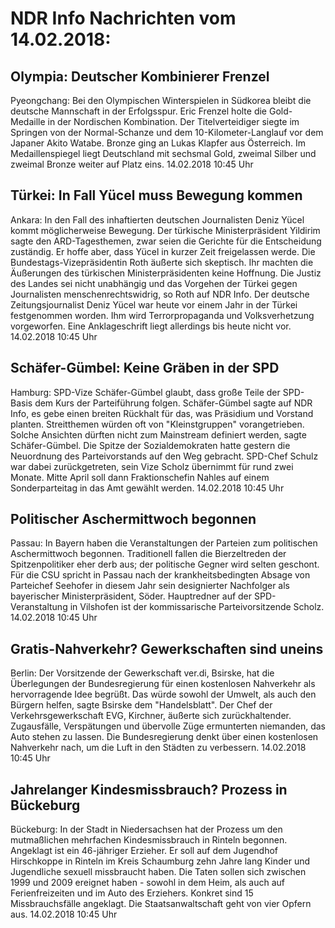 # NDR Info Nachrichten vom 14.02.2018:


## Olympia: Deutscher Kombinierer Frenzel
Pyeongchang: Bei den Olympischen Winterspielen in Südkorea bleibt die deutsche Mannschaft in der Erfolgsspur. Eric Frenzel holte die Gold-Medaille in der Nordischen Kombination. Der Titelverteidiger siegte im Springen von der Normal-Schanze und dem 10-Kilometer-Langlauf vor dem Japaner Akito Watabe. Bronze ging an Lukas Klapfer aus Österreich. Im Medaillenspiegel liegt Deutschland mit sechsmal Gold, zweimal Silber und zweimal Bronze weiter auf Platz eins. 14.02.2018 10:45 Uhr 

## Türkei: In Fall Yücel muss Bewegung kommen
Ankara: In den Fall des inhaftierten deutschen Journalisten Deniz Yücel kommt möglicherweise Bewegung. Der türkische Ministerpräsident Yildirim sagte den ARD-Tagesthemen, zwar seien die Gerichte für die Entscheidung zuständig. Er hoffe aber, dass Yücel in kurzer Zeit freigelassen werde. Die Bundestags-Vizepräsidentin Roth äußerte sich skeptisch. Ihr machten die Äußerungen des türkischen Ministerpräsidenten keine Hoffnung. Die Justiz des Landes sei nicht unabhängig und das Vorgehen der Türkei gegen Journalisten menschenrechtswidrig, so Roth auf NDR Info. Der deutsche Zeitungsjournalist Deniz Yücel war heute vor einem Jahr in der Türkei festgenommen worden. Ihm wird Terrorpropaganda und Volksverhetzung vorgeworfen. Eine Anklageschrift liegt allerdings bis heute nicht vor. 14.02.2018 10:45 Uhr 

## Schäfer-Gümbel: Keine Gräben in der SPD
Hamburg:	SPD-Vize Schäfer-Gümbel glaubt, dass große Teile der SPD-Basis dem Kurs der Parteiführung folgen. Schäfer-Gümbel sagte auf NDR Info, es gebe einen breiten Rückhalt für das, was Präsidium und Vorstand planten. Streitthemen würden oft von "Kleinstgruppen" vorangetrieben. Solche Ansichten dürften nicht zum Mainstream definiert werden, sagte Schäfer-Gümbel. Die Spitze der Sozialdemokraten hatte gestern die Neuordnung des Parteivorstands auf den Weg gebracht. SPD-Chef Schulz war dabei zurückgetreten, sein Vize Scholz übernimmt für rund zwei Monate. Mitte April soll dann Fraktionschefin Nahles auf einem Sonderparteitag in das Amt gewählt werden. 14.02.2018 10:45 Uhr 

## Politischer Aschermittwoch begonnen
Passau: In Bayern haben die Veranstaltungen der Parteien zum politischen Aschermittwoch begonnen. Traditionell fallen die Bierzeltreden der Spitzenpolitiker eher derb aus; der politische Gegner wird selten geschont. Für die CSU spricht in Passau nach der krankheitsbedingten Absage von Parteichef Seehofer in diesem Jahr sein designierter Nachfolger als bayerischer Ministerpräsident, Söder. Hauptredner auf der SPD-Veranstaltung in Vilshofen ist der kommissarische Parteivorsitzende Scholz. 14.02.2018 10:45 Uhr 

## Gratis-Nahverkehr? Gewerkschaften sind uneins
Berlin: Der Vorsitzende der Gewerkschaft ver.di, Bsirske, hat die Überlegungen der Bundesregierung für einen kostenlosen Nahverkehr als hervorragende Idee begrüßt. Das würde sowohl der Umwelt, als auch den Bürgern helfen, sagte Bsirske dem "Handelsblatt". Der Chef der Verkehrsgewerkschaft EVG, Kirchner, äußerte sich zurückhaltender. Zugausfälle, Verspätungen und übervolle Züge ermunterten niemanden, das Auto stehen zu lassen. Die Bundesregierung denkt über einen kostenlosen Nahverkehr nach, um die Luft in den Städten zu verbessern. 14.02.2018 10:45 Uhr 

## Jahrelanger Kindesmissbrauch? Prozess in Bückeburg
Bückeburg: In der Stadt in Niedersachsen hat der Prozess um den mutmaßlichen mehrfachen Kindesmissbrauch in Rinteln begonnen. Angeklagt ist ein 46-jähriger Erzieher. Er soll auf dem Jugendhof Hirschkoppe in Rinteln im Kreis Schaumburg zehn Jahre lang Kinder und Jugendliche sexuell missbraucht haben. Die Taten sollen sich zwischen 1999 und 2009 ereignet haben - sowohl in dem Heim, als auch auf Ferienfreizeiten und im Auto des Erziehers. Konkret sind 15 Missbrauchsfälle angeklagt. Die Staatsanwaltschaft geht von vier Opfern aus. 14.02.2018 10:45 Uhr 
